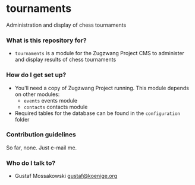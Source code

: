 # tournaments #

Administration and display of chess tournaments

### What is this repository for? ###

* `tournaments` is a module for the Zugzwang Project CMS to administer and display results of chess tournaments

### How do I get set up? ###

* You'll need a copy of Zugzwang Project running. This module depends on other modules:
  * `events` events module
  * `contacts` contacts module
* Required tables for the database can be found in the `configuration` folder

### Contribution guidelines ###

So far, none. Just e-mail me.

### Who do I talk to? ###

* Gustaf Mossakowski <gustaf@koenige.org>
